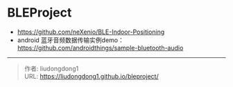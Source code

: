 # BLEProject


- https://github.com/neXenio/BLE-Indoor-Positioning
- android 蓝牙音频数据传输实例demo： https://github.com/androidthings/sample-bluetooth-audio

---

> 作者: liudongdong1  
> URL: https://liudongdong1.github.io/bleproject/  

